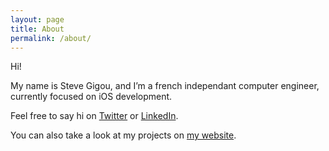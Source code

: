 ```yaml
---
layout: page
title: About
permalink: /about/
---
```


Hi!

My name is Steve Gigou, and I’m a french independant computer engineer, currently focused on iOS development.

Feel free to say hi on [Twitter](https://twitter.com/SteveGigou) or [LinkedIn](https://www.linkedin.com/in/stevegigou/).

You can also take a look at my projects on [my website](https://steve.gigou.fr).